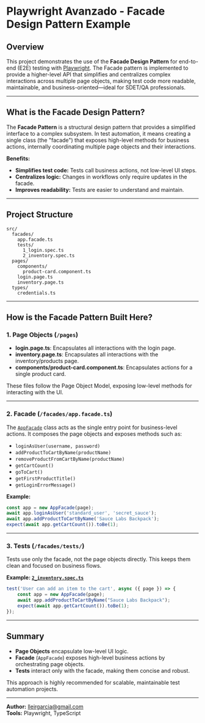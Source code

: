 # Playwright Avanzado - Facade Design Pattern Example

## Overview

This project demonstrates the use of the **Facade Design Pattern** for end-to-end (E2E) testing with [Playwright](https://playwright.dev/). The Facade pattern is implemented to provide a higher-level API that simplifies and centralizes complex interactions across multiple page objects, making test code more readable, maintainable, and business-oriented—ideal for SDET/QA professionals.

---

## What is the Facade Design Pattern?

The **Facade Pattern** is a structural design pattern that provides a simplified interface to a complex subsystem. In test automation, it means creating a single class (the "facade") that exposes high-level methods for business actions, internally coordinating multiple page objects and their interactions.

**Benefits:**
- **Simplifies test code:** Tests call business actions, not low-level UI steps.
- **Centralizes logic:** Changes in workflows only require updates in the facade.
- **Improves readability:** Tests are easier to understand and maintain.

---

## Project Structure

```
src/
  facades/
    app.facade.ts
    tests/
      1_login.spec.ts
      2_inventory.spec.ts
  pages/
    components/
      product-card.component.ts
    login.page.ts
    inventory.page.ts
  types/
    credentials.ts
```

---

## How is the Facade Pattern Built Here?

### 1. **Page Objects (`/pages`)**
- **login.page.ts**: Encapsulates all interactions with the login page.
- **inventory.page.ts**: Encapsulates all interactions with the inventory/products page.
- **components/product-card.component.ts**: Encapsulates actions for a single product card.

These files follow the Page Object Model, exposing low-level methods for interacting with the UI.

---

### 2. **Facade (`/facades/app.facade.ts`)**

The [`AppFacade`](../app.facade.ts) class acts as the single entry point for business-level actions. It composes the page objects and exposes methods such as:

- `loginAsUser(username, password)`
- `addProductToCartByName(productName)`
- `removeProductFromCartByName(productName)`
- `getCartCount()`
- `goToCart()`
- `getFirstProductTitle()`
- `getLoginErrorMessage()`

**Example:**
```typescript
const app = new AppFacade(page);
await app.loginAsUser('standard_user', 'secret_sauce');
await app.addProductToCartByName('Sauce Labs Backpack');
expect(await app.getCartCount()).toBe(1);
```

---

### 3. **Tests (`/facades/tests/`)**

Tests use only the facade, not the page objects directly. This keeps them clean and focused on business flows.

**Example: [`2_inventory.spec.ts`](tests/2_inventory.spec.ts)**
```typescript
test('User can add an item to the cart', async ({ page }) => {
    const app = new AppFacade(page);
    await app.addProductToCartByName("Sauce Labs Backpack");
    expect(await app.getCartCount()).toBe(1);
});
```

---

## Summary

- **Page Objects** encapsulate low-level UI logic.
- **Facade** (`AppFacade`) exposes high-level business actions by orchestrating page objects.
- **Tests** interact only with the facade, making them concise and robust.

This approach is highly recommended for scalable, maintainable test automation projects.

---

**Author:** lleirgarcia@gmail.com  
**Tools:** Playwright, TypeScript